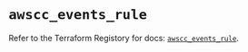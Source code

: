 # `awscc_events_rule`

Refer to the Terraform Registory for docs: [`awscc_events_rule`](https://registry.terraform.io/providers/hashicorp/awscc/0.70.0/docs/resources/events_rule).
